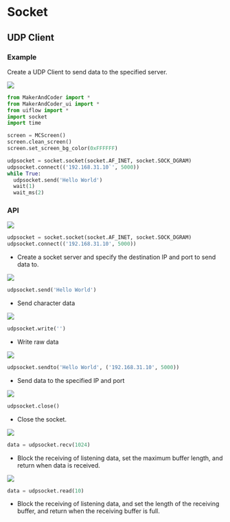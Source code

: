 
# Socket

## UDP Client

### Example

Create a UDP Client to send data to the specified server.

<img class="blockly_svg" src="https://makerandcoder.com/MCLab/blockly/advanced/socket/uiflow_block_socket_udp_client_example.svg"> 

```python
from MakerAndCoder import *
from MakerAndCoder_ui import *
from uiflow import *
import socket
import time

screen = MCScreen()
screen.clean_screen()
screen.set_screen_bg_color(0xFFFFFF)

udpsocket = socket.socket(socket.AF_INET, socket.SOCK_DGRAM)
udpsocket.connect(('192.168.31.10`', 5000))
while True:
  udpsocket.send('Hello World')
  wait(1)
  wait_ms(2)
```


### API

<img class="blockly_svg" src="https://makerandcoder.com/MCLab/blockly/advanced/socket/uiflow_block_socket_udp_client_start.svg"> 

```python
udpsocket = socket.socket(socket.AF_INET, socket.SOCK_DGRAM)
udpsocket.connect(('192.168.31.10', 5000))
```

- Create a socket server and specify the destination IP and port to send data to.


<img class="blockly_svg" src="https://makerandcoder.com/MCLab/blockly/advanced/socket/uiflow_block_socket_udp_client_sendmsg.svg"> 

```python
udpsocket.send('Hello World')
```

- Send character data


<img class="blockly_svg" src="https://makerandcoder.com/MCLab/blockly/advanced/socket/uiflow_block_socket_udp_client_sendto.svg"> 

```python
udpsocket.write('')
```

- Write raw data

<img class="blockly_svg" src="https://makerandcoder.com/MCLab/blockly/advanced/socket/uiflow_block_socket_udp_client_sendto.svg"> 

```python
udpsocket.sendto('Hello World', ('192.168.31.10', 5000))
```

- Send data to the specified IP and port

<img class="blockly_svg" src="https://makerandcoder.com/MCLab/blockly/advanced/socket/uiflow_block_socket_udp_client_close.svg"> 

```python
udpsocket.close()
```

- Close the socket.

<img class="blockly_svg" src="https://makerandcoder.com/MCLab/blockly/advanced/socket/uiflow_block_socket_udp_client_recv.svg"> 

```python
data = udpsocket.recv(1024)
```

- Block the receiving of listening data, set the maximum buffer length, and return when data is received.

<img class="blockly_svg" src="https://makerandcoder.com/MCLab/blockly/advanced/socket/uiflow_block_socket_udp_client_read.svg"> 

```python
data = udpsocket.read(10)
```

- Block the receiving of listening data, and set the length of the receiving buffer, and return when the receiving buffer is full.

